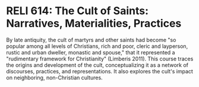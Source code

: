# RELI 614: The Cult of Saints: Narratives, Materialities, Practices

By late antiquity, the cult of martyrs and other saints had become "so popular among all levels of Christians, rich and poor, cleric and layperson, rustic and urban dweller, monastic and spouse," that it represented a "rudimentary framework for Christianity" (Limberis 2011). This course traces the origins and development of the cult, conceptualizing it as a network of discourses, practices, and representations. It also explores the cult's impact on neighboring, non-Christian cultures.